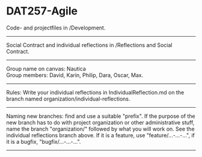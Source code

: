 # DAT257-Agile

Code- and projectfiles in /Development.
<hr>
Social Contract and individual reflections in /Reflections and Social Contract.
<hr>
Group name on canvas: Nautica <br> Group members: David, Karin, Philip, Dara, Oscar, Max.
<hr>

Rules:
Write your individual reflections in IndividualReflection.md on the branch named organization/individual-reflections.
<hr>
Naming new branches: find and use a suitable "prefix". If the purpose of the new branch has to do with project organization or other administrative stuff, name the branch "organization/" followed by what you will work on. See the individual reflections branch above.
If it is a feature, use "feature/...-...-...", if it is a bugfix, "bugfix/...-...-...".
<hr>

